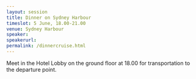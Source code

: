```yaml
---
layout: session
title: Dinner on Sydney Harbour
timeslot: 5 June, 18.00-21.00
venue: Sydney Harbour
speaker:
speakerurl:
permalink: /dinnercruise.html
---
```



Meet in the Hotel Lobby on the ground floor at 18.00 for transportation to the departure point.